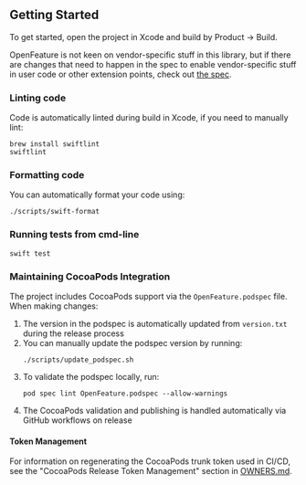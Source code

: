 ## Getting Started

To get started, open the project in Xcode and build by Product -> Build.

OpenFeature is not keen on vendor-specific stuff in this library, but if there are changes that need to happen in the spec to enable vendor-specific stuff in user code or other extension points, check out [the spec](https://github.com/open-feature/spec).

### Linting code

Code is automatically linted during build in Xcode, if you need to manually lint:
```shell
brew install swiftlint
swiftlint
```

### Formatting code

You can automatically format your code using:
```shell
./scripts/swift-format
```

### Running tests from cmd-line

```shell
swift test
```

### Maintaining CocoaPods Integration

The project includes CocoaPods support via the `OpenFeature.podspec` file. When making changes:

1. The version in the podspec is automatically updated from `version.txt` during the release process
2. You can manually update the podspec version by running:
   ```shell
   ./scripts/update_podspec.sh
   ```
3. To validate the podspec locally, run:
   ```shell
   pod spec lint OpenFeature.podspec --allow-warnings
   ```
4. The CocoaPods validation and publishing is handled automatically via GitHub workflows on release

#### Token Management

For information on regenerating the CocoaPods trunk token used in CI/CD, see the "CocoaPods Release Token Management" section in [OWNERS.md](OWNERS.md).
